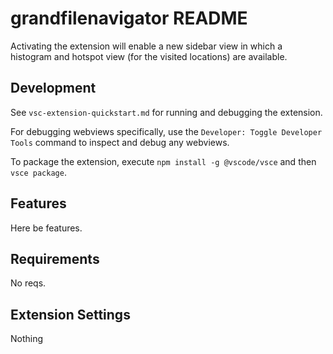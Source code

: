 # grandfilenavigator README

Activating the extension will enable a new sidebar view in which a histogram and hotspot view (for the visited locations) are available.

## Development

See `vsc-extension-quickstart.md` for running and debugging the extension.

For debugging webviews specifically, use the `Developer: Toggle Developer Tools` command to inspect and debug any webviews.

To package the extension, execute `npm install -g @vscode/vsce` and then `vsce package`.

## Features

Here be features.

## Requirements

No reqs.

## Extension Settings

Nothing
